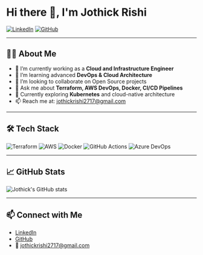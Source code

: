 # Hi there 👋, I'm Jothick Rishi

[![LinkedIn](https://img.shields.io/badge/-LinkedIn-blue?style=flat-square&logo=linkedin&logoColor=white)](https://www.linkedin.com/in/jothick-rishi-b05665176/)
[![GitHub](https://img.shields.io/badge/-GitHub-black?style=flat-square&logo=github&logoColor=white)](https://github.com/Jrishi123)

---

## 👨‍💻 About Me

- 🔭 I’m currently working as a **Cloud and Infrastructure Engineer**
- 🌱 I’m learning advanced **DevOps & Cloud Architecture**
- 👯 I’m looking to collaborate on Open Source projects
- 💬 Ask me about **Terraform, AWS DevOps, Docker, CI/CD Pipelines**
- 🌱 Currently exploring **Kubernetes** and cloud-native architecture
- 📫 Reach me at: [jothickrishi2717@gmail.com](mailto:jothickrishi2717@gmail.com)

---

## 🛠️ Tech Stack

![Terraform](https://img.shields.io/badge/-Terraform-7B42BC?style=flat-square&logo=terraform&logoColor=white)
![AWS](https://img.shields.io/badge/-AWS-232F3E?style=flat-square&logo=amazon-aws&logoColor=white)
![Docker](https://img.shields.io/badge/-Docker-2496ED?style=flat-square&logo=docker&logoColor=white)
![GitHub Actions](https://img.shields.io/badge/-GitHub_Actions-2088FF?style=flat-square&logo=github-actions&logoColor=white)
![Azure DevOps](https://img.shields.io/badge/-Azure_DevOps-0078D7?style=flat-square&logo=azure-devops&logoColor=white)

---

## 📈 GitHub Stats

![Jothick's GitHub stats](https://github-readme-stats.vercel.app/api?username=Jrishi123&show_icons=true&theme=radical&hide_border=true)

---

## 📫 Connect with Me

- [LinkedIn](https://www.linkedin.com/in/jothick-rishi-b05665176/)
- [GitHub](https://github.com/Jrishi123)
- 📧 [jothickrishi2717@gmail.com](mailto:jothickrishi2717@gmail.com)
